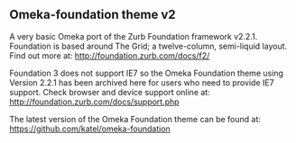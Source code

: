 ## Omeka-foundation theme v2

A very basic Omeka port of the Zurb Foundation framework v2.2.1. Foundation is based around The Grid; a twelve-column, semi-liquid layout. Find out more at: http://foundation.zurb.com/docs/f2/

Foundation 3 does not support IE7 so the Omeka Foundation theme using Version 2.2.1 has been archived here for users who need to provide IE7 support. Check browser and device support online at: http://foundation.zurb.com/docs/support.php

The latest version of the Omeka Foundation theme can be found at: https://github.com/katel/omeka-foundation

